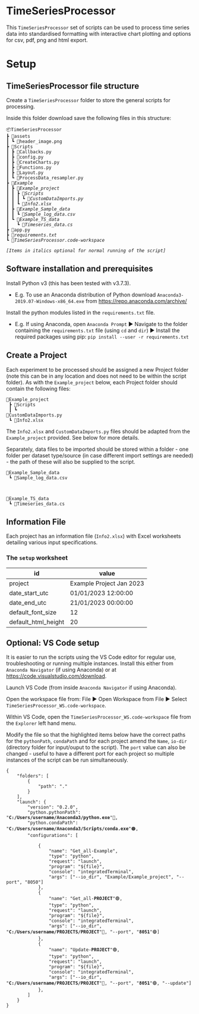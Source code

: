 # TimeSeriesProcessor

This `TimeSeriesProcessor` set of scripts can be used to process time series data into standardised formatting with interactive chart plotting and options for csv, pdf, png and html export.

# Setup

## TimeSeriesProcessor file structure

Create a `TimeSeriesProcessor` folder to store the general scripts for processing.

Inside this folder download save the following files in this structure:

<pre><code>📦TimeSeriesProcessor
┣ 📂assets
┃ ┗ 📜header_image.png
┣ 📂Scripts
┃ ┣ 📜Callbacks.py
┃ ┣ 📜config.py
┃ ┣ 📜CreateCharts.py
┃ ┣ 📜Functions.py
┃ ┣ 📜Layout.py
┃ ┗ 📜ProcessData_resampler.py
┣ 📂<i>Example
┃ ┣ 📂Example_project
┃ ┃ ┣ 📂Scripts
┃ ┃ ┃ ┗ 📜CustomDataImports.py
┃ ┃ ┗ 📜Info2.xlsx
┃ ┣ 📂Example_Sample_data
┃ ┃ ┗ 📜Sample_log_data.csv
┃ ┗ 📂Example_TS_data
┃   ┗ 📜Timeseries_data.cs</i>
┣ 📜app.py
┣ 📜<i>requirements.txt</i>
┗ 📜<i>TimeSeriesProcessor.code-workspace</i>

<i>[Items in italics optional for normal running of the script]</i></code></pre>

## Software installation and prerequisites

Install Python v3 (this has been tested with v3.7.3).

- E.g. To use an Anaconda distribution of Python download `Anaconda3-2019.07-Windows-x86_64.exe` from https://repo.anaconda.com/archive/

Install the python modules listed in the `requirements.txt` file.

- E.g. If using Anaconda, open `Anaconda Prompt` ▶ Navigate to the folder containing the `requirements.txt` file (using `cd` and `dir`) ▶ Install the required packages using pip: `pip install --user -r requirements.txt`

## Create a Project

Each experiment to be processed should be assigned a new Project folder (note this can be in any location and does not need to be within the script folder). As with the `Example_project` below, each Project folder should contain the following files:

<code>📂Example_project<br>
┣ 📂Scripts<br>
┃ ┗ 📜CustomDataImports.py<br>
┗ 📜Info2.xlsx<br></code>

The `Info2.xlsx` and `CustomDataImports.py` files should be adapted from the `Example_project` provided. See below for more details.

Separately, data files to be imported should be stored within a folder - one folder per dataset type/source (in case different import settings are needed) - the path of these will also be supplied to the script.

<code>📂Example_Sample_data<br>
┗ 📜Sample_log_data.csv<br>

📂Example_TS_data<br>
┗ 📜Timeseries_data.cs<br></code>

## Information File

Each project has an information file (`Info2.xlsx`) with Excel worksheets detailing various input specifications.

### The `setup` worksheet

| id                  | value                    |
| ------------------- | ------------------------ |
| project             | Example Project Jan 2023 |
| date_start_utc      | 01/01/2023 12:00:00      |
| date_end_utc        | 21/01/2023 00:00:00      |
| default_font_size   | 12                       |
| default_html_height | 20                       |

## Optional: VS Code setup

It is easier to run the scripts using the VS Code editor for regular use, troubleshooting or running multiple instances. Install this either from `Anaconda Navigator` (if using Anaconda) or at https://code.visualstudio.com/download.

Launch VS Code (from inside `Anaconda Navigator` if using Anaconda).

Open the workspace file from: File ▶ Open Workspace from File ▶ Select `TimeSeriesProcessor_WS.code-workspace`.

Within VS Code, open the `TimeSeriesProcessor_WS.code-workspace` file from the `Explorer` left hand menu.

Modify the file so that the highlighted items below have the correct paths for the `pythonPath`, `condaPath` and for each project amend the `Name`, `io-dir` (directory folder for input/ouput to the script). The `port` value can also be changed - useful to have a different port for each project so multiple instances of the script can be run simultaneously.

<pre><code>{	
	"folders": [
		{
			"path": "."
		}
	],
	"launch": {
		"version": "0.2.0",
		"python.pythonPath": "<b>C:/Users/username/Anaconda3/python.exe</b>"🔴,
		"python.condaPath": "<b>C:/Users/username/Anaconda3/Scripts/conda.exe</b>"🟠,
		"configurations": [

			{
				"name": "Get_all-Example",
				"type": "python",
				"request": "launch",
				"program": "${file}",
				"console": "integratedTerminal",
				"args": ["--io_dir", "Example/Example_project", "--port", "8050"]
			},
            {
				"name": "Get_all-<b>PROJECT</b>"🟢,
				"type": "python",
				"request": "launch",
				"program": "${file}",
				"console": "integratedTerminal",
				"args": ["--io_dir", "<b>C:/Users/username/PROJECTS/PROJECT</b>"🔵, "--port", "<b>8051</b>"🟣]
			},
            {
				"name": "Update-<b>PROJECT</b>"🟢,
				"type": "python",
				"request": "launch",
				"program": "${file}",
				"console": "integratedTerminal",
				"args": ["--io_dir", "<b>C:/Users/username/PROJECTS/PROJECT</b>"🔵, "--port", "<b>8051</b>"🟣, "--update"]
			},
		]
	}
}</code></pre>





